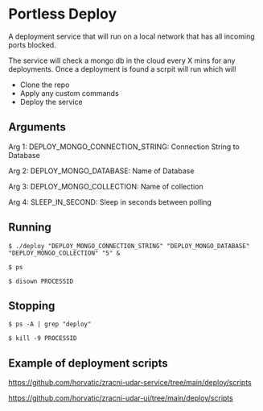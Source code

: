 # Portless Deploy
A deployment service that will run on a local network that has all incoming ports blocked.

The service will check a mongo db in the cloud every X mins for any deployments. Once a deployment is found a scrpit will run which will
- Clone the repo
- Apply any custom commands
- Deploy the service


## Arguments

Arg 1: DEPLOY_MONGO_CONNECTION_STRING: Connection String to Database

Arg 2: DEPLOY_MONGO_DATABASE: Name of Database

Arg 3: DEPLOY_MONGO_COLLECTION: Name of collection

Arg 4: SLEEP_IN_SECOND: Sleep in seconds between polling

## Running
 `$ ./deploy "DEPLOY_MONGO_CONNECTION_STRING" "DEPLOY_MONGO_DATABASE" "DEPLOY_MONGO_COLLECTION" "5" &`

`$ ps`

`$ disown PROCESSID`

## Stopping
`$ ps -A | grep "deploy"`

`$ kill -9 PROCESSID`

## Example of deployment scripts
https://github.com/horvatic/zracni-udar-service/tree/main/deploy/scripts

https://github.com/horvatic/zracni-udar-ui/tree/main/deploy/scripts
